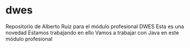 # dwes
Repositorio de Alberto Ruiz para el módulo profesional DWES
Esta es una novedad
Estamos trabajando en ello
Vamos a trabajar con Java en este módulo profesional
